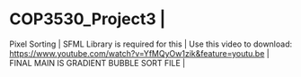 # COP3530_Project3 |
Pixel Sorting |
SFML Library is required for this |
Use this video to download: https://www.youtube.com/watch?v=YfMQyOw1zik&feature=youtu.be | 
FINAL MAIN IS GRADIENT BUBBLE SORT FILE |
